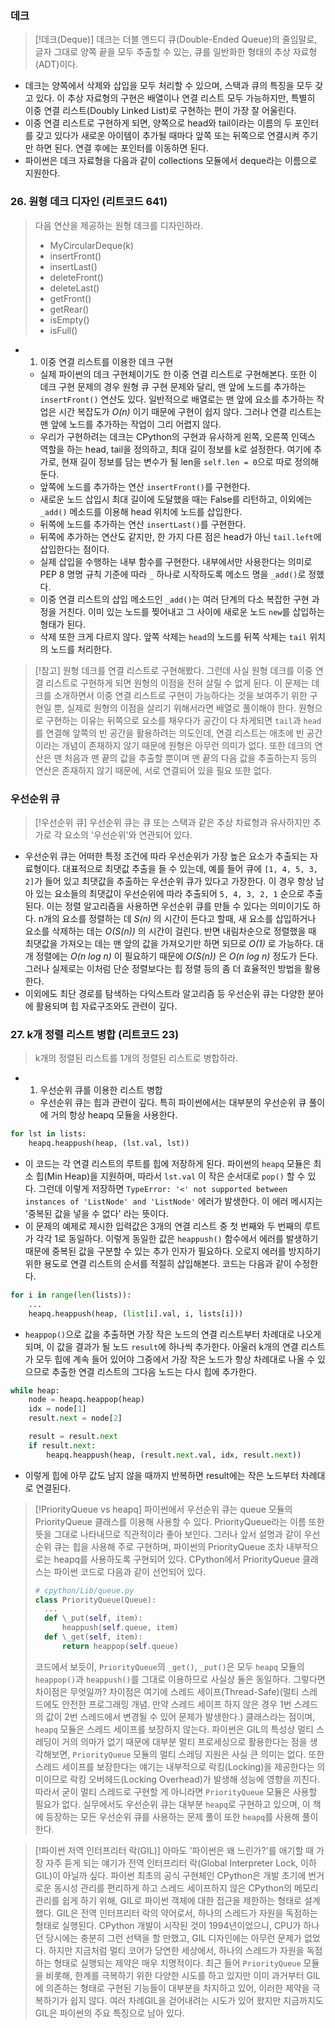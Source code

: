 ### 데크
>[!데크(Deque)]
>데크는 더블 엔드디 큐(Double-Ended Queue)의 줄임말로, 글자 그대로 양쪽 끝을 모두 추출할 수 있는, 큐를 일반화한 형태의 추상 자료형(ADT)이다.

- 데크는 양쪽에서 삭제와 삽입을 모두 처리할 수 있으며, 스택과 큐의 특징을 모두 갖고 있다. 이 추상 자료형의 구현은 배열이나 연결 리스트 모두 가능하지만, 특별히 이중 연결 리스트(Doubly Linked List)로 구현하는 편이 가장 잘 어울린다.
- 이중 연결 리스트로 구현하게 되면, 양쪽으로 head와 tail이라는 이름의 두 포인터를 갖고 있다가 새로운 아이템이 추가될 때마다 앞쪽 또는 뒤쪽으로 연결시켜 주기만 하면 된다. 연결 후에는 포인터를 이동하면 된다.
- 파이썬은 데크 자료형을 다음과 같이 collections 모듈에서 deque라는 이름으로 지원한다.

### 26. 원형 데크 디자인 (리트코드 641)
>다음 연산을 제공하는 원형 데크를 디자인하라.
>- MyCircularDeque(k)
>- insertFront()
>- insertLast()
>- deleteFront()
>- deleteLast()
>- getFront()
>- getRear()
>- isEmpty()
>- isFull()

- 1. 이중 연결 리스트를 이용한 데크 구현
	- 실제 파이썬의 데크 구현체이기도 한 이중 연결 리스트로 구현해본다. 또한 이 데크 구현 문제의 경우 원형 큐 구현 문제와 달리, 맨 앞에 노드를 추가하는 `insertFront()` 연산도 있다. 일반적으로 배열로는 맨 앞에 요소를 추가하는 작업은 시간 복잡도가 *O(n)* 이기 때문에 구현이 쉽지 않다. 그러나 연결 리스트는 맨 앞에 노드를 추가하는 작업이 그리 어렵지 않다.
	- 우리가 구현하려는 데크는 CPython의 구현과 유사하게 왼쪽, 오른쪽 인덱스 역할을 하는 head, tail을 정의하고, 최대 길이 정보를 k로 설정한다. 여기에 추가로, 현재 길이 정보를 담는 변수가 될 len을 `self.len = 0`으로 따로 정의해둔다.
	- 앞쪽에 노드를 추가하는 연산 `insertFront()`를 구현한다.
	- 새로운 노드 삽입시 최대 길이에 도달했을 때는 False를 리턴하고, 이외에는 `_add()` 메소드를 이용해 head 위치에 노드를 삽입한다.
	- 뒤쪽에 노드를 추가하는 연산 `insertLast()`를 구현한다.
	- 뒤쪽에 추가하는 연산도 같지만, 한 가지 다른 점은 head가 아닌 `tail.left`에 삽입한다는 점이다.
	- 실제 삽입을 수행하는 내부 함수를 구현한다. 내부에서만 사용한다는 의미로 PEP 8 명명 규칙 기준에 따라 `_` 하나로 시작하도록 메소드 명을 `_add()`로 정했다.
	- 이중 연결 리스트의 삽입 메소드인 `_add()`는 여러 단계의 다소 복잡한 구현 과정을 거친다.
	  이미 있는 노드를 찢어내고 그 사이에 새로운 노드 `new`를 삽입하는 형태가 된다.
	- 삭제 또한 크게 다르지 않다. 앞쪽 삭제는 `head`의 노드를 뒤쪽 삭제는 `tail` 위치의 노드를 처리한다.
>[!참고]
>원형 데크를 연결 리스트로 구현해봤다. 그런데 사실 원형 데크를 이중 연결 리스트로 구현하게 되면 원형의 이점을 전혀 살릴 수 없게 된다. 이 문제는 데크를 소개하면서 이중 연결 리스트로 구현이 가능하다는 것을 보여주기 위한 구현일 뿐, 실제로 원형의 이점을 살리기 위해서라면 배열로 풀이해야 한다.
  원형으로 구현하는 이유는 뒤쪽으로 요소를 채우다가 공간이 다 차게되면 `tail`과 `head`를 연결해 앞쪽의 빈 공간을 활용하려는 의도인데, 연결 리스트는 애초에 빈 공간이라는 개념이 존재하지 않기 때문에 원형은 아무런 의미가 없다. 또한 데크의 연산은 맨 처음과 맨 끝의 값을 추출할 뿐이며 맨 끝의 다음 값을 추출하는지 등의 연산은 존재하지 않기 때문에, 서로 연결되어 있을 필요 또한 없다.

### 우선순위 큐
>[!우선순위 큐]
>우선순위 큐는 큐 또는 스택과 같은 추상 차료형과 유사하지만 추가로 각 요소의 '우선순위'와 연관되어 있다.

- 우선순위 큐는 어떠한 특정 조건에 따라 우선순위가 가장 높은 요소가 추출되는 자료형이다. 대표적으로 최댓값 추출을 들 수 있는데, 예를 들어 큐에 `[1, 4, 5, 3, 2]`가 들어 있고 최댓값을 추출하는 우선순위 큐가 있다고 가장한다. 이 경우 항상 남아 있는 요소들의 최댓값이 우선순위에 따라 추출되어 `5, 4, 3, 2, 1` 순으로 추출된다.
  이는 정렬 알고리즘을 사용하면 우선순위 큐를 만들 수 있다는 의미이기도 하다. n개의 요소를 정렬하는 데 *S(n)* 의 시간이 든다고 할때, 새 요소를 삽입하거나 요소를 삭제하는 데는 *O(S(n))* 의 시간이 걸린다. 반면 내림차순으로 정렬했을 때 최댓값을 가져오는 데는 맨 앞의 값을 가져오기만 하면 되므로 *O(1)* 로 가능하다. 대개 정렬에는 *O(n log n)* 이 필요하기 때문에 *O(S(n))* 은 *O(n log n)* 정도가 든다. 그러나 실제로는 이처럼 단순 정렬보다는 힙 정렬 등의 좀 더 효율적인 방법을 활용한다.
- 이외에도 최단 경로를 탐색하는 다익스트라 알고리즘 등 우선순위 큐는 다양한 분아에 활용되며 힙 자료구조와도 관련이 깊다.

### 27. k개 정렬 리스트 병합 (리트코드 23)
>k개의 정렬된 리스트를 1개의 정렬된 리스트로 병합하라.

- 1. 우선순위 큐를 이용한 리스트 병합
	- 우선순위 큐는 힙과 관련이 깊다. 특히 파이썬에서는 대부분의 우선순위 큐 풀이에 거의 항상 heapq 모듈을 사용한다.
```python
for lst in lists:
	heapq.heappush(heap, (lst.val, lst))	
```    

- 이 코드는 각 연결 리스트의 루트를 힙에 저장하게 된다. 파이썬의 `heapq` 모듈은 최소 힙(Min Heap)을 지원하며, 따라서 `lst.val` 이 작은 순서대로 `pop()` 할 수 있다. 그런데 이렇게 저장하면 `TypeError: '<' not supported between instances of 'ListNode' and 'ListNode'` 에러가 발생한다. 이 에러 메시지는 '중복된 값을 넣을 수 없다' 라는 뜻이다.
- 이 문제의 예제로 제시한 입력값은 3개의 연결 리스트 중 첫 번째와 두 번째의 루트가 각각 1로 동일하다. 이렇게 동일한 값은 `heappush()` 함수에서 에러를 발생하기 때문에 중복된 값을 구분할 수 있는 추가 인자가 필요하다. 오로지 에러를 방지하기 위한 용도로 연결 리스트의 순서를 적절히 삽입해본다. 코드는 다음과 같이 수정한다.
```python
for i in range(len(lists)):
	...
	heapq.heappush(heap, (list[i].val, i, lists[i]))
```

- `heappop()`으로 값을 추출하면 가장 작은 노드의 연결 리스트부터 차례대로 나오게 되며, 이 값을 결과가 될 노드 `result`에 하나씩 추가한다. 아울러 k개의 연결 리스트가 모두 힙에 계속 들어 있어야 그중에서 가장 작은 노드가 항상 차례대로 나올 수 있으므로 추출한 연결 리스트의 그다음 노드는 다시 힙에 추가한다.
```python
while heap:
	node = heapq.heappop(heap)
	idx = node[1]
	result.next = node[2]

	result = result.next
	if result.next:
		heapq.heappush(heap, (result.next.val, idx, result.next))
```

- 이렇게 힙에 아무 값도 남지 않을 때까지 반복하면 result에는 작은 노드부터 차례대로 연결된다.

>[!PriorityQueue vs heapq]
>파이썬에서 우선순위 큐는 queue 모듈의 PriorityQueue 클래스를 이용해 사용할 수 있다.
>PriorityQueue라는 이름 또한 뜻을 그대로 나타내므로 직관적이라 좋아 보인다. 그러나 앞서 설명과 같이 우선순위 큐는 힙을 사용해 주로 구현하며, 파이썬의 PriorityQueue 조차 내부적으로는 heapq를 사용하도록 구현되어 있다. CPython에서 PriorityQueue 클래스는 파이썬 코드로 다음과 같이 선언되어 있다.
>```python
># cpython/Lib/queue.py
>class PriorityQueue(Queue):
>	...
>	def \_put(self, item):
>		heappush(self.queue, item)
>	def \_get(self, item):
>		return heappop(self.queue)
>```
>코드에서 보듯이, `PriorityQueue`의 `_get()`, `_put()`은 모두 `heapq` 모듈의 `heappop()`과 `heappush()`를 그대로 이용하므로 사실상 둘은 동일하다. 그렇다면 차이점은 무엇일까? 차이점은 여기에 스레드 세이프(Thread-Safe)(멀티 스레드에도 안전한 프로그래밍 개념. 만약 스레드 세이프 하지 않은 경우 1번 스레드의 값이 2번 스레드에서 변경될 수 있어 문제가 발생한다.) 클래스라는 점이며, `heapq` 모듈은 스레드 세이프를 보장하지 않는다.
>파이썬은 GIL의 특성상 멀티 스레딩이 거의 의마가 없기 때문에 대부분 멀티 프로세싱으로 활용한다는 점을 생각해보면, `PriorityQueue` 모듈의 멀티 스레딩 지원은 사실 큰 의미는 없다. 또한 스레드 세이프를 보장한다는 얘기는 내부적으로 락킹(Locking)을 제공한다는 의미이므로 락킹 오버헤드(Locking Overhead)가 발생해 성능에 영향을 끼친다. 따라서 굳이 멀티 스레드로 구현할 게 아니라면 `PriorityQueue` 모듈은 사용할 필요가 없다.
>실무에서도 우선순위 큐는 대부분 `heapq`로 구현하고 있으며, 이 책에 등장하는 모든 우선순위 큐를 사용하는 문제 풀이 또한 `heapq`를 사용해 풀이한다.

>[!파이썬 저역 인터프리터 락(GIL)]
>아마도 '파이썬은 왜 느린가?'를 애기할 때 가장 자주 듣게 되는 얘기가 전역 인터프리터 락(Global Interpreter Lock, 이하 GIL)이 아닐까 싶다. 파이썬 최초의 공식 구현체인 CPython은 개발 초기에 번거로운 동시성 관리를 편리하게 하고 스레드 세이프하지 않은 CPython의 메모리 관리를 쉽게 하기 위해, GIL로 파이썬 객체에 대한 접근을 제한하는 형태로 설계했다.
>GIL은 전역 인터프리터 락의 약어로서, 하나의 스레드가 자원을 독점하는 형태로 실행된다. CPython 개발이 시작된 것이 1994년이었으니, CPU가 하나던 당시에는 충분히 그런 선택을 할 만했고, GIL 디자인에는 아무런 문제가 없었다. 하지만 지금처럼 멀티 코어가 당연한 세상에서, 하나의 스레드가 자원을 독점하는 형태로 실행되는 제약은 매우 치명적이다.
>최근 들어 `PriorityQueue` 모듈을 비롯해, 한계를 극복하기 위한 다양한 시도를 하고 있지만 이미 과거부터 GIL에 의존하는 형태로 구현된 기능들이 대부분을 차지하고 있어, 이러한 제약을 극복하기가 쉽지 않다. 여러 차례GIL을 걷어내려는 시도가 있어 왔지만 지금까지도 GIL은 파이썬의 주요 특징으로 남아 있다.





